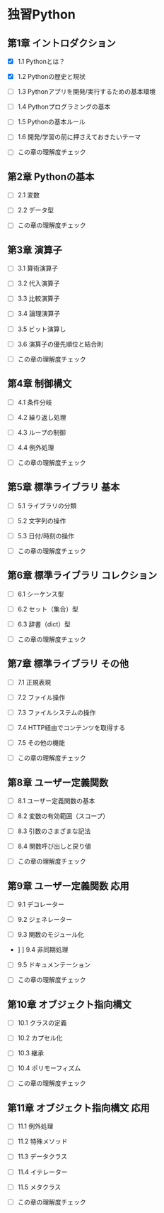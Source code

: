 # 独習Python

## 第1章 イントロダクション

- [x] 1.1 Pythonとは？

- [x] 1.2 Pythonの歴史と現状

- [ ] 1.3 Pythonアプリを開発/実行するための基本環境

- [ ] 1.4 Pythonプログラミングの基本

- [ ] 1.5 Pythonの基本ルール

- [ ] 1.6 開発/学習の前に押さえておきたいテーマ

- [ ] この章の理解度チェック

## 第2章 Pythonの基本

- [ ] 2.1 変数

- [ ] 2.2 データ型

- [ ] この章の理解度チェック

## 第3章 演算子

- [ ] 3.1 算術演算子

- [ ] 3.2 代入演算子

- [ ] 3.3 比較演算子

- [ ] 3.4 論理演算子

- [ ] 3.5 ビット演算し

- [ ] 3.6 演算子の優先順位と結合則

- [ ] この章の理解度チェック

## 第4章 制御構文

- [ ] 4.1 条件分岐

- [ ] 4.2 繰り返し処理

- [ ] 4.3 ループの制御

- [ ] 4.4 例外処理

- [ ] この章の理解度チェック

## 第5章 標準ライブラリ 基本

- [ ] 5.1 ライブラリの分類

- [ ] 5.2 文字列の操作

- [ ] 5.3 日付/時刻の操作

- [ ] この章の理解度チェック

## 第6章 標準ライブラリ コレクション

- [ ] 6.1 シーケンス型

- [ ] 6.2 セット（集合）型

- [ ] 6.3 辞書（dict）型

- [ ] この章の理解度チェック

## 第7章 標準ライブラリ その他

- [ ] 7.1 正規表現

- [ ] 7.2 ファイル操作

- [ ] 7.3 ファイルシステムの操作

- [ ] 7.4 HTTP経由でコンテンツを取得する

- [ ] 7.5 その他の機能

- [ ] この章の理解度チェック

## 第8章 ユーザー定義関数

- [ ] 8.1 ユーザー定義関数の基本

- [ ] 8.2 変数の有効範囲（スコープ）

- [ ] 8.3 引数のさまざまな記法

- [ ] 8.4 関数呼び出しと戻り値

- [ ] この章の理解度チェック

## 第9章 ユーザー定義関数 応用

- [ ] 9.1 デコレーター

- [ ] 9.2 ジェネレーター

- [ ] 9.3 関数のモジュール化

- ] ] 9.4 非同期処理

- [ ] 9.5 ドキュメンテーション

- [ ] この章の理解度チェック

## 第10章 オブジェクト指向構文

- [ ] 10.1 クラスの定義

- [ ] 10.2 カプセル化

- [ ] 10.3 継承

- [ ] 10.4 ポリモーフィズム

- [ ] この章の理解度チェック

## 第11章 オブジェクト指向構文 応用

- [ ] 11.1 例外処理

- [ ] 11.2 特殊メソッド

- [ ] 11.3 データクラス

- [ ] 11.4 イテレーター

- [ ] 11.5 メタクラス

- [ ] この章の理解度チェック
